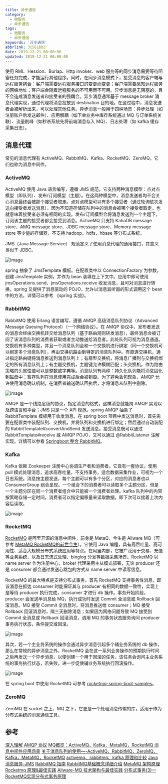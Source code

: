 ```yaml
---
title: 异步通信
category:
  - 微服务
  - 异步通信
tags:
  - 微服务
  - 异步通信
keywords: '异步通信'
abbrlink: 3c561bb3
date: 2019-12-21 00:00:00
updated: 2019-12-21 00:00:00
---
```


使用 RMI、Hession、Burlap、Http invoker、web 服务等的同步消息需要等待阻塞任务完成，才能运行其他程序。同时，在同步消息模式下，接受消息的客户端与远程服务耦合：客户端需要远程服务接口的变更而变更；客户端需要感知远程服务的网络地址；客户端会随着远程服务的不可用而不可用。异步消息是无阻塞的，且不会造成消息发送者和接受者的强耦合。异步消息通常基于 message broker 消息代理实现，通过代理将消息投放到 destination 目的地。在这过程中，消息发送者会被解析出来，可以处理其他任务。异步消息一般用于四种场景：异步处理（如注册账户后发送邮件）、应用解耦（如下单业务中库存系统通过 MQ 与订单系统关联）、流量削峰（如秒杀系统先将前端消息存入 MQ）、日志处理（如 kafka 缓存采集日志）。

## 消息代理

常见的消息代理有 ActiveMQ、RabbitMQ、Kafka、RocketMQ、ZeroMQ，它们也称为消息中间件。

### ActiveMQ

ActiveMQ 使用 Java 语言编写，遵循 JMS 规范。它支持两种消息模型：点对点模型（即队列）、发布/订阅模型（主题）。在这两种模型中，消息发送者均不会关心消息最终会被那个接受者取走。点对点模型可以有多个接受者（通过轮询依次发送向接受者发送消息），因为不知道存储在队列中的消息会被哪个接受者取走，也就意味着接受者必须有相同的实现。发布/订阅模型会将消息发送到一个主题下，订阅该主题的接受者都会接受到消息。ActiveMQ 只支持 KahaDB message store、AMQ message store、JDBC message store、Memory message store 等少量的存储器，不支持 hadoop、hdfs、hbase 等分布式系统。

JMS（Java Message Service） 规范定义了使用消息代理的通用接口，其意义类似于 JDBC。

![image](jms.png)

spring 抽象了 JmsTemplate 模板。在配置类中以 ConnectionFactory 为参数，创建 JmsTemplate 实例，并作为 bean 装填在上下文中。应用中即可使用 jmsOperations.send、jmsOperations.receive 收发消息，且可对消息进行转换。spring 又提供了消息驱动的 POJO，允许以消息监听器的形式调用这个 bean 中的方法。详情可以参考 《spring 实战》。

### RabbitMQ

RabbitMQ 使用 Erlang 语言编写，遵循 AMQP 高级消息队列协议（Advanced Message Queuing Protocol）（一个网络协议）。在 AMQP 协议中，发布者发送的消息会经由交换机转交给消息队列（基于路由规则转发消息），最终消息会被订阅了该消息队列的消费者获取或者主动推送给消息者。此处队列可视为消息通道。交换机有多种类型，并且一个消息队列会和一个交换机进行绑定（同一个交换机可以绑定多个消息队列），再由交换机路由到特定的消息队列中。有直连交换机，通过指定路由键将消息推送到消息队列上；有扇型交换机，将消息广播到与交换机绑定的所有消息队列上；有主题交换机，主题键允许模糊匹配；头交换机，作为路由策略的头属性值可以是整数或字典等。消息队列有两种：持久化队列能将消息固化到磁盘中；暂存队列在消息使用完成后会被销毁。为了避免丢包现象，AMQP 允许使用消息确认机制，在消费者输送确认回执后，才将消息从队列中删除。

![image](amqp.png)

AMQP 是一个线路层级的协议，指定消息的格式，这样消息就能跨 AMQP 实现以及跨语言和平台；JMS 只是一个 API 规范。spring AMQP 抽象了 RabbitTemplate 模板用于收发消息。在 spring boot 项目中发送消息时，首先需要在配置类中装配队列、交换机，并将队列和交换机进行绑定；然后通过自动装配的 RabbitTemplate#convertAndSend 发送消息。接受消息既可以通过 RabbitTemplate#receive 或 AMQP POJO，又可以通过 @RabbitListener 注解实现。详情可以参看 [Springboot 整合 RabbitMQ](https://blog.csdn.net/qq_35387940/article/details/100514134)。

### Kafka

Kafka 依赖 Zookeeper 注册中心协调生产者和消费者。它自有一套协议，使用 pull 模式处理消息，追求高吞吐量，不支持事务，适合数据采集作业，可视为一个日志系统。消息按主题发送，每个主题可以有多个分区，对应的消息者也以 ConsumerGroup 组合呈现。一个组合下的消费者可以读取多个主题分区，但是一个主题分区在同一个消费者组合中只能被一个消费者处理。kafka 队列中的内容按策略存储一定时间，消费者可以指定偏移量来读取数据，即下次可以接着上次内容后读取。

![image](kafka.png)

### RocketMQ

[RocketMQ](https://github.com/apache/rocketmq) 是阿里开源的消息中间件，前身是 MetaQ，今生是 Aliware MQ（可参考 [MetaMQ RocketMQ的前世今生](https://blog.csdn.net/cainiao_xiaowu/article/details/94554771)）。它使用 Java 编程，具有高吞吐量、高可用性、适合大规模分布式系统应用等特点。在阿里内部，它被广泛用于交易、充值等业务系统，以及日志流式处理、binglog 分发等数据采集场景。RocketMQ 以 name server 作为注册中心，broker 代理采用主从模式部署，无论 producer 还是 consumer 都会通过发送心跳包的方式从 name server 中读写信息。

RocketMQ 的最大特点是支持分布式事务。首先 RocketMQ 支持事务性消息，即该消息在抵达 consumer 时能保证其与 producer 有相同的数据一致性，实现上是等待 producer 执行完成，consumer 才进行 db 操作。事务开始阶段，producer 会发送半消息给 MQ，执行成功时发送 Commit 全消息或 Rollback 回滚消息。MQ 接受 Commit 全消息时，将消息推送给 consumer；MQ 接受 Rollback 回滚消息时，隔三天删除消息；如果因为网络问题导致 MQ 接受到 Commit 全消息或 Rollback 回滚消息，调用 MQ 的事务状态服务询问 producer 事务执行状态，条件提交或回滚。

![image](transcation.jpg)

其次，若一个主业务系统的操作会通过异步消息引起多个辅业务系统的 db 操作，那么在常规的异步消息之外，RocketMQ 会在这一系列业务操作的预期执行时间之后再发送一个异步消息，以便创建一个用于回滚的任务。该任务会询问主业务系统的事务执行状态，若失败，进一步促使辅业务系统执行回滚操作。

![image](transcation2.png)

在 spring boot 中使用 RocketMQ 可参考 [rocketmq-spring-boot-samples](https://github.com/apache/rocketmq-spring/tree/master/rocketmq-spring-boot-samples)。

### ZeroMQ

ZeroMQ 在 socket 之上、MQ 之下，它更是一个处理消息传输的库，适用于作为分布式系统的消息通信工具。

## 参考

[深入理解 AMQP 协议](https://blog.csdn.net/weixin_37641832/article/details/83270778)
[MQ概览：ActiveMQ，Kafka，MetaMQ，RocketMQ 消息中间件应用场景](http://www.yidianzixun.com/article/0KCbUbSL)
[关于消息队列的使用—-ActiveMQ，RabbitMQ，ZeroMQ，Kafka，MetaMQ，RocketMQ](https://blog.csdn.net/konglongaa/article/details/52208273)
[activemq、rabbitmq、kafka 原理和比较](https://blog.csdn.net/lifaming15/article/details/79942793)
[Java 消息服务-JMS](https://www.cnblogs.com/Zender/p/9098410.html)
[RabbitMQ 指南](https://www.cnblogs.com/wuhenzhidu/p/10781101.html)
[RabbitMQ基础概念详细介绍](https://www.cnblogs.com/williamjie/p/9481774.html)
[MetaMQ 架构原理](https://blog.csdn.net/frank1998819/article/details/84767357)
[Rocketmq 原理&最佳实践](https://www.jianshu.com/p/2838890f3284)
[Aliware-MQ 技术架构与最佳实践](https://www.sohu.com/a/149487721_610275)
[分布式事务(3)—RocketMQ实现分布式事务原理](https://www.cnblogs.com/qdhxhz/p/11191399.html)